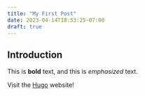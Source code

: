 ```yaml
---
title: "My First Post"
date: 2023-04-14T18:53:25-07:00
draft: true
---
```


## Introduction

This is **bold** text, and this is *emphasized* text.

Visit the [Hugo](https://gohugo.io) website!

